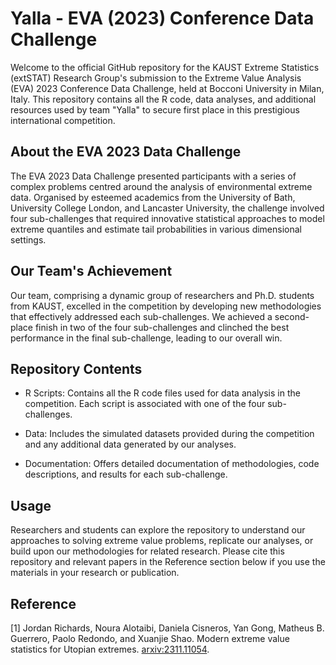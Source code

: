 # Yalla - EVA (2023) Conference Data Challenge

Welcome to the official GitHub repository for the KAUST Extreme Statistics (extSTAT) Research Group's submission to the Extreme Value Analysis (EVA) 2023 Conference Data Challenge, held at Bocconi University in Milan, Italy. This repository contains all the R code, data analyses, and additional resources used by team "Yalla" to secure first place in this prestigious international competition.

## About the EVA 2023 Data Challenge

The EVA 2023 Data Challenge presented participants with a series of complex problems centred around the analysis of environmental extreme data. Organised by esteemed academics from the University of Bath, University College London, and Lancaster University, the challenge involved four sub-challenges that required innovative statistical approaches to model extreme quantiles and estimate tail probabilities in various dimensional settings.

## Our Team's Achievement

Our team, comprising a dynamic group of researchers and Ph.D. students from KAUST, excelled in the competition by developing new methodologies that effectively addressed each sub-challenges. We achieved a second-place finish in two of the four sub-challenges and clinched the best performance in the final sub-challenge, leading to our overall win.

## Repository Contents

- R Scripts: Contains all the R code files used for data analysis in the competition. Each script is associated with one of the four sub-challenges.

- Data: Includes the simulated datasets provided during the competition and any additional data generated by our analyses.

- Documentation: Offers detailed documentation of methodologies, code descriptions, and results for each sub-challenge.

## Usage

Researchers and students can explore the repository to understand our approaches to solving extreme value problems, replicate our analyses, or build upon our methodologies for related research. Please cite this repository and relevant papers in the Reference section below if you use the materials in your research or publication.

## Reference

[1] Jordan Richards, Noura Alotaibi, Daniela Cisneros, Yan Gong, Matheus B. Guerrero, Paolo Redondo, and Xuanjie Shao.
Modern extreme value statistics for Utopian extremes. [arxiv:2311.11054](https://arxiv.org/abs/2311.11054).
